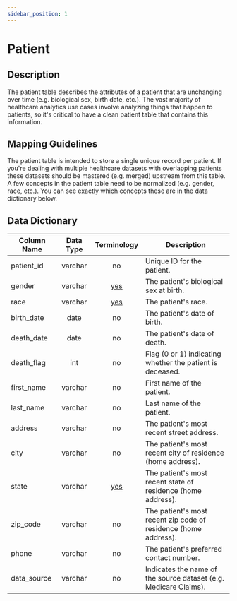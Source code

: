 ```yaml
---
sidebar_position: 1
---
```


# Patient

## Description
The patient table describes the attributes of a patient that are unchanging over time (e.g. biological sex, birth date, etc.).  The vast majority of healthcare analytics use cases involve analyzing things that happen to patients, so it's critical to have a clean patient table that contains this information.

## Mapping Guidelines
The patient table is intended to store a single unique record per patient.  If you're dealing with multiple healthcare datasets with overlapping patients these datasets should be mastered (e.g. merged) upstream from this table.  A few concepts in the patient table need to be normalized (e.g. gender, race, etc.).  You can see exactly which concepts these are in the data dictionary below.

## Data Dictionary
| Column Name | Data Type | Terminology | Description |
|---|:---:|:---:|---|
| patient_id | varchar | no | Unique ID for the patient. |
| gender | varchar | [yes](https://github.com/tuva-health/terminology/blob/main/terminology/gender.csv) | The patient's biological sex at birth. |
| race | varchar | [yes](https://github.com/tuva-health/terminology/blob/main/terminology/race.csv) | The patient's race. |
| birth_date | date | no |	The patient's date of birth. |
| death_date | date | no |	The patient's date of death. |
| death_flag | int | no | Flag (0 or 1) indicating whether the patient is deceased. |
| first_name | varchar | no | First name of the patient. |
| last_name | varchar | no | Last name of the patient. |
| address |	varchar | no | The patient's most recent street address. |
| city | varchar | no | The patient's most recent city of residence (home address). |
| state | varchar |	[yes](https://github.com/tuva-health/terminology/blob/main/terminology/state.csv) |	The patient's most recent state of residence (home address). |
| zip_code | varchar | no | The patient's most recent zip code of residence (home address). |
| phone | varchar | no | The patient's preferred contact number. |
| data_source |	varchar	| no | Indicates the name of the source dataset (e.g. Medicare Claims). |